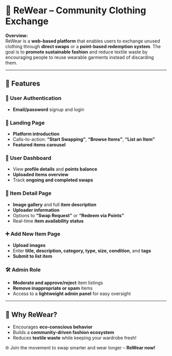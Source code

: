 <!DOCTYPE html>
<html lang="en">
<head>
  <meta charset="UTF-8">
  <title>ReWear – Community Clothing Exchange</title>
</head>
<body>

  <h1><strong>👕 ReWear – Community Clothing Exchange</strong></h1>

  <p><strong>Overview:</strong><br>
  ReWear is a <strong>web-based platform</strong> that enables users to exchange unused clothing through <strong>direct swaps</strong> or a <strong>point-based redemption system</strong>. The goal is to <strong>promote sustainable fashion</strong> and reduce textile waste by encouraging people to reuse wearable garments instead of discarding them.</p>

  <hr>

  <h2><strong>🚀 Features</strong></h2>

  <h3><strong>🔐 User Authentication</strong></h3>
  <ul>
    <li><strong>Email/password</strong> signup and login</li>
  </ul>

  <h3><strong>🧭 Landing Page</strong></h3>
  <ul>
    <li><strong>Platform introduction</strong></li>
    <li>Calls-to-action: <strong>“Start Swapping”</strong>, <strong>“Browse Items”</strong>, <strong>“List an Item”</strong></li>
    <li><strong>Featured items carousel</strong></li>
  </ul>

  <h3><strong>👤 User Dashboard</strong></h3>
  <ul>
    <li>View <strong>profile details</strong> and <strong>points balance</strong></li>
    <li><strong>Uploaded items overview</strong></li>
    <li>Track <strong>ongoing and completed swaps</strong></li>
  </ul>

  <h3><strong>📝 Item Detail Page</strong></h3>
  <ul>
    <li><strong>Image gallery</strong> and full <strong>item description</strong></li>
    <li><strong>Uploader information</strong></li>
    <li>Options to <strong>“Swap Request”</strong> or <strong>“Redeem via Points”</strong></li>
    <li>Real-time <strong>item availability status</strong></li>
  </ul>

  <h3><strong>➕ Add New Item Page</strong></h3>
  <ul>
    <li><strong>Upload images</strong></li>
    <li>Enter <strong>title, description, category, type, size, condition</strong>, and <strong>tags</strong></li>
    <li><strong>Submit to list item</strong></li>
  </ul>

  <h3><strong>🛠️ Admin Role</strong></h3>
  <ul>
    <li><strong>Moderate and approve/reject</strong> item listings</li>
    <li><strong>Remove inappropriate or spam</strong> items</li>
    <li>Access to a <strong>lightweight admin panel</strong> for easy oversight</li>
  </ul>

  <hr>

  <h2><strong>🌱 Why ReWear?</strong></h2>
  <ul>
    <li>Encourages <strong>eco-conscious behavior</strong></li>
    <li>Builds a <strong>community-driven fashion ecosystem</strong></li>
    <li>Reduces <strong>textile waste</strong> while keeping your wardrobe fresh!</li>
  </ul>

  <p>🌐 Join the movement to swap smarter and wear longer – <strong>ReWear now!</strong></p>

</body>
</html>
